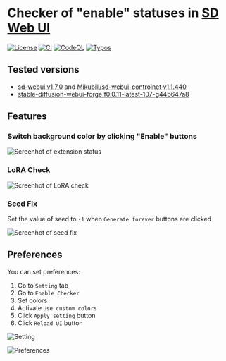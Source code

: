 
# Checker of "enable" statuses in [SD Web UI](https://github.com/AUTOMATIC1111/stable-diffusion-webui)

[![License](https://img.shields.io/badge/License-AGPL%203.0-blue.svg)](https://github.com/shirayu/sd-webui-enable-checker/blob/main/LICENSE.txt)
[![CI](https://github.com/shirayu/sd-webui-enable-checker/actions/workflows/ci.yml/badge.svg)](https://github.com/shirayu/sd-webui-enable-checker/actions/workflows/ci.yml)
[![CodeQL](https://github.com/shirayu/sd-webui-enable-checker/actions/workflows/codeql-analysis.yml/badge.svg)](https://github.com/shirayu/sd-webui-enable-checker/actions/workflows/codeql-analysis.yml)
[![Typos](https://github.com/shirayu/sd-webui-enable-checker/actions/workflows/typos.yml/badge.svg)](https://github.com/shirayu/sd-webui-enable-checker/actions/workflows/typos.yml)

## Tested versions

- [sd-webui v1.7.0](https://github.com/AUTOMATIC1111/stable-diffusion-webui/releases) and [Mikubill/sd-webui-controlnet v1.1.440](https://github.com/Mikubill/sd-webui-controlnet)
- [stable-diffusion-webui-forge  f0.0.11-latest-107-g44b647a8](https://github.com/lllyasviel/stable-diffusion-webui-forge)

## Features

### Switch background color by clicking "Enable" buttons

![Screenhot of extension status](https://user-images.githubusercontent.com/963961/229269865-d9d98685-1ec6-45c8-9113-f7a7e53f4a39.png)

### LoRA Check

![Screenhot of LoRA check](https://user-images.githubusercontent.com/963961/230773384-660633b1-992a-45a6-afc7-2d899bb8b7d7.png)

### Seed Fix

Set the value of seed to ``-1`` when ``Generate forever`` buttons are clicked

![Screenhot of seed fix](https://user-images.githubusercontent.com/963961/227722232-16448a23-5b44-4c59-9a65-58e59186ab50.png)

## Preferences

You can set preferences:

1. Go to ``Setting`` tab
2. Go to ``Enable Checker``
3. Set colors
4. Activate ``Use custom colors``
5. Click ``Apply setting`` button
6. Click ``Reload UI`` button

![Setting](https://user-images.githubusercontent.com/963961/229269863-967cf67c-1ea3-47e1-9d89-7dfc5d7b24da.png)

![Preferences](https://user-images.githubusercontent.com/963961/229269864-0321fe0d-be46-4963-8470-64a268f5ba84.png)
